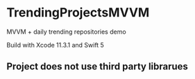 # TrendingProjectsMVVM
MVVM + daily trending repositories demo

Build with Xcode 11.3.1 and Swift 5

## Project does not use third party librarues
